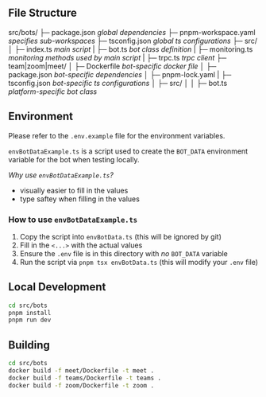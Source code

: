 ## File Structure

src/bots/
├─ package.json _global dependencies_
├─ pnpm-workspace.yaml _specifies sub-workspaces_
├─ tsconfig.json _global ts configurations_
├─ src/
│ ├─ index.ts _main script_
| ├─ bot.ts _bot class definition_
| ├─ monitoring.ts _monitoring methods used by main script_
| ├─ trpc.ts _trpc client_
├─ team|zoom|meet/
│ ├─ Dockerfile _bot-specific docker file_
│ ├─ package.json _bot-specific dependencies_
│ ├─ pnpm-lock.yaml
| ├─ tsconfig.json _bot-specific ts configurations_
│ ├─ src/
│ │ ├─ bot.ts _platform-specific bot class_

## Environment

Please refer to the `.env.example` file for the environment variables.

`envBotDataExample.ts` is a script used to create the `BOT_DATA` environment variable for the bot when testing locally.

_Why use `envBotDataExample.ts`?_

- visually easier to fill in the values
- type saftey when filling in the values

### How to use `envBotDataExample.ts`

1. Copy the script into `envBotData.ts` (this will be ignored by git)
2. Fill in the `<...>` with the actual values
3. Ensure the `.env` file is in this directory with _no_ `BOT_DATA` variable
4. Run the script via `pnpm tsx envBotData.ts` (this will modify your `.env` file)

## Local Development

```bash
cd src/bots
pnpm install
pnpm run dev
```

## Building

```bash
cd src/bots
docker build -f meet/Dockerfile -t meet .
docker build -f teams/Dockerfile -t teams .
docker build -f zoom/Dockerfile -t zoom .
```
